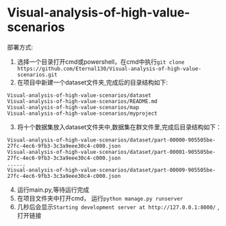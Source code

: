 # Visual-analysis-of-high-value-scenarios
部署方式:
1. 选择一个目录打开cmd或powershell，在cmd中执行`git clone https://github.com/Eternal130/Visual-analysis-of-high-value-scenarios.git`
2. 在项目中新建一个dataset文件夹,完成后的目录结构如下:
```
Visual-analysis-of-high-value-scenarios/dataset
Visual-analysis-of-high-value-scenarios/README.md
Visual-analysis-of-high-value-scenarios/map
Visual-analysis-of-high-value-scenarios/myproject
```
3. 将十个数据集放入dataset文件夹中,数据集在群文件里,完成后目录结构如下：
```
Visual-analysis-of-high-value-scenarios/dataset/part-00000-905505be-27fc-4ec6-9fb3-3c3a9eee30c4-c000.json
Visual-analysis-of-high-value-scenarios/dataset/part-00001-905505be-27fc-4ec6-9fb3-3c3a9eee30c4-c000.json
......
Visual-analysis-of-high-value-scenarios/dataset/part-00009-905505be-27fc-4ec6-9fb3-3c3a9eee30c4-c000.json
```
4. 运行main.py,等待运行完成
5. 在项目文件夹中打开cmd， 运行`python manage.py runserver`
6. 几秒后会显示`Starting development server at http://127.0.0.1:8000/` ,打开链接
